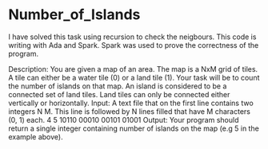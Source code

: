 # Number_of_Islands
I have solved this task using recursion to check the neigbours.
This code is writing with Ada and Spark. 
Spark was used to prove the correctness of the program.

Description:
You are given a map of an area. The map is a NxM grid of tiles. A tile can either be a water tile (0) or a land tile (1).
Your task will be to count the number of islands on that map. An island is considered to be a connected set of land tiles.
Land tiles can only be connected either vertically or horizontally.
Input:
A text file that on the first line contains two integers N M. This line is followed by N lines filled that have M characters (0, 1) each.
4 5
10110
00010
00101
01001
Output:
Your program should return a single integer containing number of islands on the map (e.g 5 in the example above).


